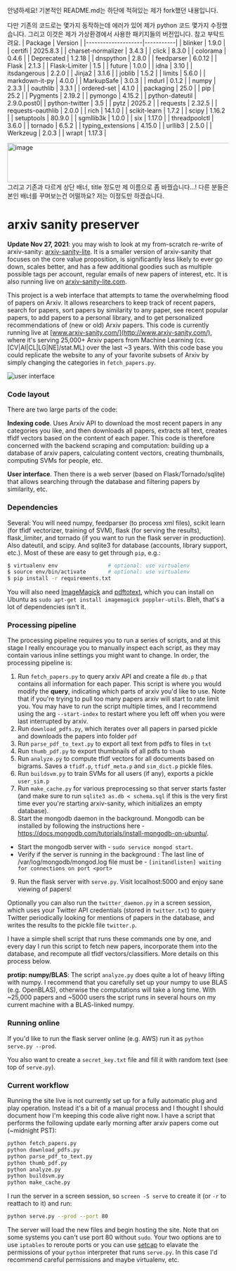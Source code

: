 
안녕하세요!
기본적인 README.md는 하단에 적혀있는 제가 fork했던 내용입니다.

다만 기존의 코드로는 몇가지 동작하는데 에러가 있어 제가 python 코드 몇가지 수정했습니다.
그리고 이것은 제가 가상환경에서 사용한 패키지들의 버전입니다.
참고 부탁드려요.
| Package            | Version    |
|--------------------|-----------|
| blinker            | 1.9.0     |
| certifi            | 2025.8.3  |
| charset-normalizer | 3.4.3     |
| click              | 8.3.0     |
| colorama           | 0.4.6     |
| Deprecated         | 1.2.18    |
| dnspython          | 2.8.0     |
| feedparser         | 6.0.12    |
| Flask              | 2.1.3     |
| Flask-Limiter      | 1.5       |
| future             | 1.0.0     |
| idna               | 3.10      |
| itsdangerous       | 2.2.0     |
| Jinja2             | 3.1.6     |
| joblib             | 1.5.2     |
| limits             | 5.6.0     |
| markdown-it-py     | 4.0.0     |
| MarkupSafe         | 3.0.3     |
| mdurl              | 0.1.2     |
| numpy              | 2.3.3     |
| oauthlib           | 3.3.1     |
| ordered-set        | 4.1.0     |
| packaging          | 25.0      |
| pip                | 25.2      |
| Pygments           | 2.19.2    |
| pymongo            | 4.15.2    |
| python-dateutil    | 2.9.0.post0|
| python-twitter     | 3.5       |
| pytz               | 2025.2    |
| requests           | 2.32.5    |
| requests-oauthlib  | 2.0.0     |
| rich               | 14.1.0    |
| scikit-learn       | 1.7.2     |
| scipy              | 1.16.2    |
| setuptools         | 80.9.0    |
| sgmllib3k          | 1.0.0     |
| six                | 1.17.0    |
| threadpoolctl      | 3.6.0     |
| tornado            | 6.5.2     |
| typing_extensions  | 4.15.0    |
| urllib3            | 2.5.0     |
| Werkzeug           | 2.0.3     |
| wrapt              | 1.17.3    |


<img width="532" height="90" alt="image" src="https://github.com/user-attachments/assets/e645f5cb-c80c-4733-ad53-73c238cc0f85" />
그리고 기존과 다르게 상단 배너, title 정도만 제 이름으로 좀 바꿨습니다...!
다른 분들은 본인 배너를 꾸며보는건 어떨까요? 저는 이정도만 하겠습니다.








# arxiv sanity preserver

**Update Nov 27, 2021**: you may wish to look at my from-scratch re-write of arxiv-sanity: [arxiv-sanity-lite](https://github.com/karpathy/arxiv-sanity-lite). It is a smaller version of arxiv-sanity that focuses on the core value proposition, is significantly less likely to ever go down, scales better, and has a few additional goodies such as multiple possible tags per account, regular emails of new papers of interest, etc. It is also running live on [arxiv-sanity-lite.com](https://arxiv-sanity-lite.com).

This project is a web interface that attempts to tame the overwhelming flood of papers on Arxiv. It allows researchers to keep track of recent papers, search for papers, sort papers by similarity to any paper, see recent popular papers, to add papers to a personal library, and to get personalized recommendations of (new or old) Arxiv papers. This code is currently running live at [www.arxiv-sanity.com/](http://www.arxiv-sanity.com/), where it's serving 25,000+ Arxiv papers from Machine Learning (cs.[CV|AI|CL|LG|NE]/stat.ML) over the last ~3 years. With this code base you could replicate the website to any of your favorite subsets of Arxiv by simply changing the categories in `fetch_papers.py`.

![user interface](https://raw.github.com/karpathy/arxiv-sanity-preserver/master/ui.jpeg)

### Code layout

There are two large parts of the code:

**Indexing code**. Uses Arxiv API to download the most recent papers in any categories you like, and then downloads all papers, extracts all text, creates tfidf vectors based on the content of each paper. This code is therefore concerned with the backend scraping and computation: building up a database of arxiv papers, calculating content vectors, creating thumbnails, computing SVMs for people, etc.

**User interface**. Then there is a web server (based on Flask/Tornado/sqlite) that allows searching through the database and filtering papers by similarity, etc.

### Dependencies

Several: You will need numpy, feedparser (to process xml files), scikit learn (for tfidf vectorizer, training of SVM), flask (for serving the results), flask_limiter, and tornado (if you want to run the flask server in production). Also dateutil, and scipy. And sqlite3 for database (accounts, library support, etc.). Most of these are easy to get through `pip`, e.g.:

```bash
$ virtualenv env                # optional: use virtualenv
$ source env/bin/activate       # optional: use virtualenv
$ pip install -r requirements.txt
```

You will also need [ImageMagick](http://www.imagemagick.org/script/index.php) and [pdftotext](https://poppler.freedesktop.org/), which you can install on Ubuntu as `sudo apt-get install imagemagick poppler-utils`. Bleh, that's a lot of dependencies isn't it.

### Processing pipeline

The processing pipeline requires you to run a series of scripts, and at this stage I really encourage you to manually inspect each script, as they may contain various inline settings you might want to change. In order, the processing pipeline is:

1. Run `fetch_papers.py` to query arxiv API and create a file `db.p` that contains all information for each paper. This script is where you would modify the **query**, indicating which parts of arxiv you'd like to use. Note that if you're trying to pull too many papers arxiv will start to rate limit you. You may have to run the script multiple times, and I recommend using the arg `--start-index` to restart where you left off when you were last interrupted by arxiv.
2. Run `download_pdfs.py`, which iterates over all papers in parsed pickle and downloads the papers into folder `pdf`
3. Run `parse_pdf_to_text.py` to export all text from pdfs to files in `txt`
4. Run `thumb_pdf.py` to export thumbnails of all pdfs to `thumb`
5. Run `analyze.py` to compute tfidf vectors for all documents based on bigrams. Saves a `tfidf.p`, `tfidf_meta.p` and `sim_dict.p` pickle files.
6. Run `buildsvm.py` to train SVMs for all users (if any), exports a pickle `user_sim.p`
7. Run `make_cache.py` for various preprocessing so that server starts faster (and make sure to run `sqlite3 as.db < schema.sql` if this is the very first time ever you're starting arxiv-sanity, which initializes an empty database).
8. Start the mongodb daemon in the background. Mongodb can be installed by following the instructions here - https://docs.mongodb.com/tutorials/install-mongodb-on-ubuntu/.
  * Start the mongodb server with - `sudo service mongod start`.
  * Verify if the server is running in the background : The last line of /var/log/mongodb/mongod.log file must be - 
`[initandlisten] waiting for connections on port <port> `
9. Run the flask server with `serve.py`. Visit localhost:5000 and enjoy sane viewing of papers!

Optionally you can also run the `twitter_daemon.py` in a screen session, which uses your Twitter API credentials (stored in `twitter.txt`) to query Twitter periodically looking for mentions of papers in the database, and writes the results to the pickle file `twitter.p`.

I have a simple shell script that runs these commands one by one, and every day I run this script to fetch new papers, incorporate them into the database, and recompute all tfidf vectors/classifiers. More details on this process below.

**protip: numpy/BLAS**: The script `analyze.py` does quite a lot of heavy lifting with numpy. I recommend that you carefully set up your numpy to use BLAS (e.g. OpenBLAS), otherwise the computations will take a long time. With ~25,000 papers and ~5000 users the script runs in several hours on my current machine with a BLAS-linked numpy.

### Running online

If you'd like to run the flask server online (e.g. AWS) run it as `python serve.py --prod`.

You also want to create a `secret_key.txt` file and fill it with random text (see top of `serve.py`).

### Current workflow

Running the site live is not currently set up for a fully automatic plug and play operation. Instead it's a bit of a manual process and I thought I should document how I'm keeping this code alive right now. I have a script that performs the following update early morning after arxiv papers come out (~midnight PST):

```bash
python fetch_papers.py
python download_pdfs.py
python parse_pdf_to_text.py
python thumb_pdf.py
python analyze.py
python buildsvm.py
python make_cache.py
```

I run the server in a screen session, so `screen -S serve` to create it (or `-r` to reattach to it) and run:

```bash
python serve.py --prod --port 80
```

The server will load the new files and begin hosting the site. Note that on some systems you can't use port 80 without `sudo`. Your two options are to use `iptables` to reroute ports or you can use [setcap](http://stackoverflow.com/questions/413807/is-there-a-way-for-non-root-processes-to-bind-to-privileged-ports-1024-on-l) to elavate the permissions of your `python` interpreter that runs `serve.py`. In this case I'd recommend careful permissions and maybe virtualenv, etc.
